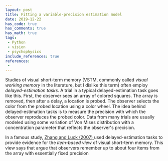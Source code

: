 ```yaml
---
layout: post
title: Fitting a variable-precision estimation model
date: 2019-12-22
has_code: true
has_comments: true
has_math: true
tags:
 - Python
 - vision
 - psychophysics
include_references: true
references:
 - 
---
```

Studies of visual short-term memory (VSTM, commonly called *visual working memory* in the literature, but I dislike
this term) often employ
*delayed-estimation tasks*. A trial in a typical delayed-estimation task goes like this. First, the observer sees an
array of colored squares. The array is removed, then after a delay, a location is probed. The observer selects the color
from the probed location using a color wheel. The idea behind delayed-estimation tasks is to measure the precision with
which the observer reproduces the probed color. Data from many trials are usually modeled using some variation of Von
Mises distribution with a concentration parameter that reflects the observer's precision.

In a famous study, [Zhang and Luck (2007) ](#Zhang2007a) used delayed-estimation tasks to provide evidence for the
*item-based view* of visual short-term memory. This view says that argue that observers remember
up to about four items from the array with essentially fixed precision
